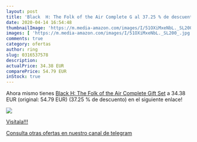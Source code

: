 ```yaml
---
layout: post
title: 'Black  H: The Folk of the Air Complete G al 37.25 % de descuento'
date: 2020-04-14 16:54:48
thumbnailImage: 'https://m.media-amazon.com/images/I/51OXiMxeNbL._SL200_.jpg'
images: [ 'https://m.media-amazon.com/images/I/51OXiMxeNbL._SL200_.jpg' ]
comments: true
category: ofertas
author: ring
slug: 0316537578
description:
actualPrice: 34.38 EUR
comparePrice: 54.79 EUR
inStock: true
---
```


Ahora mismo tienes [Black  H: The Folk of the Air Complete Gift Set](https://www.amazon.es/dp/0316537578/?tag=redken-21) a 34.38 EUR (original: 54.79 EUR) (37.25 %  de descuento) en el siguiente enlace!

[![](https://m.media-amazon.com/images/I/51OXiMxeNbL._SL200_.jpg)](https://www.amazon.es/dp/0316537578/?tag=redken-21)

[Visítala!!!](https://www.amazon.es/dp/0316537578/?tag=redken-21)

[Consulta otras ofertas en nuestro canal de telegram](https://t.me/s/ofertas25)
